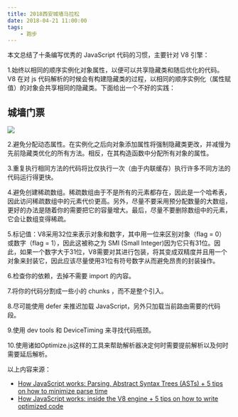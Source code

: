 ```yaml
---
title: 2018西安城墙马拉松
date: 2018-04-21 11:00:00
tags:
    - 跑步
---
```

本文总结了十条编写优秀的 JavaScript 代码的习惯，主要针对 V8 引擎：

1.始终以相同的顺序实例化对象属性，以便可以共享隐藏类和随后优化的代码。V8 在对 js 代码解析的时候会有构建隐藏类的过程，以相同的顺序实例化（属性赋值）的对象会共享相同的隐藏类。下面给出一个不好的实践：


## 城墙门票

![](/img/paobu/2018-04-21/01.jpg)



2.避免分配动态属性。在实例化之后向对象添加属性将强制隐藏类更改，并减慢为先前隐藏类优化的所有方法。相反，在其构造函数中分配所有对象的属性。

3.重复执行相同方法的代码将比仅执行一次（由于内联缓存）执行许多不同方法的代码运行得更快。

4.避免创建稀疏数组。稀疏数组由于不是所有的元素都存在，因此是一个哈希表，因此访问稀疏数组中的元素代价更高。另外，尽量不要采用预分配数量的大数组，更好的办法是随着你的需要把它的容量增大。最后，尽量不要删除数组中的元素，它会让数组变得稀疏。

5.标记值：V8采用32位来表示对象和数字，其中用一位来区别对象（flag = 0）或数字（flag = 1），因此这被称之为 SMI (Small Integer)因为它只有31位。因此，如果一个数字大于31位，V8需要对其进行包装，将其变成双精度并且用一个对象来封装它，因此应该尽量使用31位有符号数字从而避免昂贵的封装操作。

6.检查你的依赖，去掉不需要 import 的内容。

7.将你的代码分割成一些小的 chunks ，而不是整个引入。

8.尽可能使用 defer 来推迟加载 JavaScript，另外只加载当前路由需要的代码段。

9.使用 dev tools 和 DeviceTiming 来寻找代码瓶颈。

10.使用诸如Optimize.js这样的工具来帮助解析器决定何时需要提前解析以及何时需要延后解析。

以上内容来源：

* [How JavaScript works: Parsing, Abstract Syntax Trees (ASTs) + 5 tips on how to minimize parse time](https://blog.sessionstack.com/how-javascript-works-parsing-abstract-syntax-trees-asts-5-tips-on-how-to-minimize-parse-time-abfcf7e8a0c8)
* [How JavaScript works: inside the V8 engine + 5 tips on how to write optimized code](https://blog.sessionstack.com/how-javascript-works-inside-the-v8-engine-5-tips-on-how-to-write-optimized-code-ac089e62b12e)
